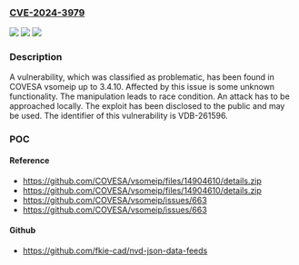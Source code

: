 ### [CVE-2024-3979](https://cve.mitre.org/cgi-bin/cvename.cgi?name=CVE-2024-3979)
![](https://img.shields.io/static/v1?label=Product&message=vsomeip&color=blue)
![](https://img.shields.io/static/v1?label=Version&message=%3D%203.4.0%20&color=brighgreen)
![](https://img.shields.io/static/v1?label=Vulnerability&message=CWE-362%20Race%20Condition&color=brighgreen)

### Description

A vulnerability, which was classified as problematic, has been found in COVESA vsomeip up to 3.4.10. Affected by this issue is some unknown functionality. The manipulation leads to race condition. An attack has to be approached locally. The exploit has been disclosed to the public and may be used. The identifier of this vulnerability is VDB-261596.

### POC

#### Reference
- https://github.com/COVESA/vsomeip/files/14904610/details.zip
- https://github.com/COVESA/vsomeip/files/14904610/details.zip
- https://github.com/COVESA/vsomeip/issues/663
- https://github.com/COVESA/vsomeip/issues/663

#### Github
- https://github.com/fkie-cad/nvd-json-data-feeds

